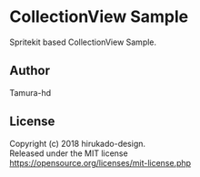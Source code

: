 # CollectionView Sample  
Spritekit based CollectionView Sample.  

## Author  
Tamura-hd  
  
## License  
Copyright (c) 2018 hirukado-design.  
Released under the MIT license  
https://opensource.org/licenses/mit-license.php  

